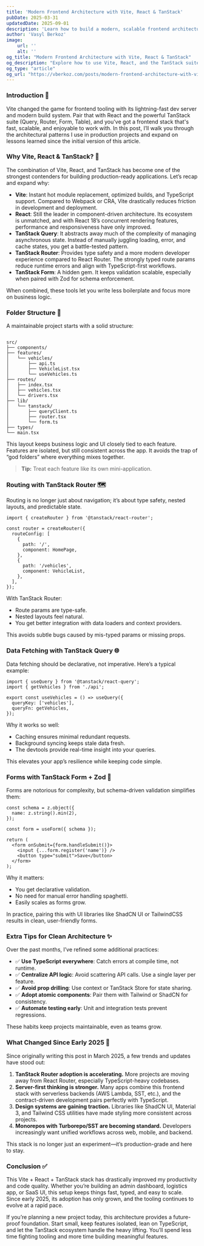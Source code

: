 ```yaml
---
title: 'Modern Frontend Architecture with Vite, React & TanStack'
pubDate: 2025-03-31
updatedDate: 2025-09-01
description: 'Learn how to build a modern, scalable frontend architecture using Vite, React, and TanStack tools (Query, Router, Form, and Table). In this guide, I’ll share my go-to setup, folder structure, best practices, and code snippets for fast, maintainable web apps.'
author: 'Vasyl Berkoz'
image:
    url: ''
    alt: ''
og_title: "Modern Frontend Architecture with Vite, React & TanStack"
og_description: "Explore how to use Vite, React, and the TanStack suite to architect scalable, maintainable frontend applications."
og_type: "article"
og_url: "https://vberkoz.com/posts/modern-frontend-architecture-with-vite-react-tan-stack"
---
```


### Introduction 👋
Vite changed the game for frontend tooling with its lightning-fast dev server and modern build system. Pair that with React and the powerful TanStack suite (Query, Router, Form, Table), and you've got a frontend stack that's fast, scalable, and enjoyable to work with. In this post, I’ll walk you through the architectural patterns I use in production projects and expand on lessons learned since the initial version of this article.

### Why Vite, React & TanStack? 🚀
The combination of Vite, React, and TanStack has become one of the strongest contenders for building production-ready applications. Let’s recap and expand why:

- **Vite**: Instant hot module replacement, optimized builds, and TypeScript support. Compared to Webpack or CRA, Vite drastically reduces friction in development and deployment.
- **React**: Still the leader in component-driven architecture. Its ecosystem is unmatched, and with React 18’s concurrent rendering features, performance and responsiveness have only improved.
- **TanStack Query**: It abstracts away much of the complexity of managing asynchronous state. Instead of manually juggling loading, error, and cache states, you get a battle-tested pattern.
- **TanStack Router**: Provides type safety and a more modern developer experience compared to React Router. The strongly typed route params reduce runtime errors and align with TypeScript-first workflows.
- **TanStack Form**: A hidden gem. It keeps validation scalable, especially when paired with Zod for schema enforcement.

When combined, these tools let you write less boilerplate and focus more on business logic.

### Folder Structure 📁
A maintainable project starts with a solid structure:

```

src/
├── components/
├── features/
│   └── vehicles/
│       ├── api.ts
│       ├── VehicleList.tsx
│       └── useVehicles.ts
├── routes/
│   ├── index.tsx
│   ├── vehicles.tsx
│   └── drivers.tsx
├── lib/
│   └── tanstack/
│       ├── queryClient.ts
│       ├── router.tsx
│       └── form.ts
├── types/
└── main.tsx

```

This layout keeps business logic and UI closely tied to each feature. Features are isolated, but still consistent across the app. It avoids the trap of “god folders” where everything mixes together.

> **Tip:** Treat each feature like its own mini-application.

### Routing with TanStack Router 🗺️
Routing is no longer just about navigation; it’s about type safety, nested layouts, and predictable state.

```tsx
import { createRouter } from '@tanstack/react-router';

const router = createRouter({
  routeConfig: [
    {
      path: '/',
      component: HomePage,
    },
    {
      path: '/vehicles',
      component: VehicleList,
    },
  ],
});
```

With TanStack Router:

* Route params are type-safe.
* Nested layouts feel natural.
* You get better integration with data loaders and context providers.

This avoids subtle bugs caused by mis-typed params or missing props.

### Data Fetching with TanStack Query 🌐

Data fetching should be declarative, not imperative. Here’s a typical example:

```tsx
import { useQuery } from '@tanstack/react-query';
import { getVehicles } from './api';

export const useVehicles = () => useQuery({
  queryKey: ['vehicles'],
  queryFn: getVehicles,
});
```

Why it works so well:

* Caching ensures minimal redundant requests.
* Background syncing keeps stale data fresh.
* The devtools provide real-time insight into your queries.

This elevates your app’s resilience while keeping code simple.

### Forms with TanStack Form + Zod 📝

Forms are notorious for complexity, but schema-driven validation simplifies them:

```tsx
const schema = z.object({
  name: z.string().min(2),
});

const form = useForm({ schema });

return (
  <form onSubmit={form.handleSubmit()}>
    <input {...form.register('name')} />
    <button type="submit">Save</button>
  </form>
);
```

Why it matters:

* You get declarative validation.
* No need for manual error handling spaghetti.
* Easily scales as forms grow.

In practice, pairing this with UI libraries like ShadCN UI or TailwindCSS results in clean, user-friendly forms.

### Extra Tips for Clean Architecture ✨

Over the past months, I’ve refined some additional practices:

* ✅ **Use TypeScript everywhere**: Catch errors at compile time, not runtime.
* ✅ **Centralize API logic**: Avoid scattering API calls. Use a single layer per feature.
* ✅ **Avoid prop drilling**: Use context or TanStack Store for state sharing.
* ✅ **Adopt atomic components**: Pair them with Tailwind or ShadCN for consistency.
* ✅ **Automate testing early**: Unit and integration tests prevent regressions.

These habits keep projects maintainable, even as teams grow.

### What Changed Since Early 2025 📅

Since originally writing this post in March 2025, a few trends and updates have stood out:

1. **TanStack Router adoption is accelerating.** More projects are moving away from React Router, especially TypeScript-heavy codebases.
2. **Server-first thinking is stronger.** Many apps combine this frontend stack with serverless backends (AWS Lambda, SST, etc.), and the contract-driven development pairs perfectly with TypeScript.
3. **Design systems are gaining traction.** Libraries like ShadCN UI, Material 3, and Tailwind CSS utilities have made styling more consistent across projects.
4. **Monorepos with Turborepo/SST are becoming standard.** Developers increasingly want unified workflows across web, mobile, and backend.

This stack is no longer just an experiment—it’s production-grade and here to stay.

### Conclusion ✅

This Vite + React + TanStack stack has drastically improved my productivity and code quality. Whether you’re building an admin dashboard, logistics app, or SaaS UI, this setup keeps things fast, typed, and easy to scale. Since early 2025, its adoption has only grown, and the tooling continues to evolve at a rapid pace.

If you’re planning a new project today, this architecture provides a future-proof foundation. Start small, keep features isolated, lean on TypeScript, and let the TanStack ecosystem handle the heavy lifting. You’ll spend less time fighting tooling and more time building meaningful features.